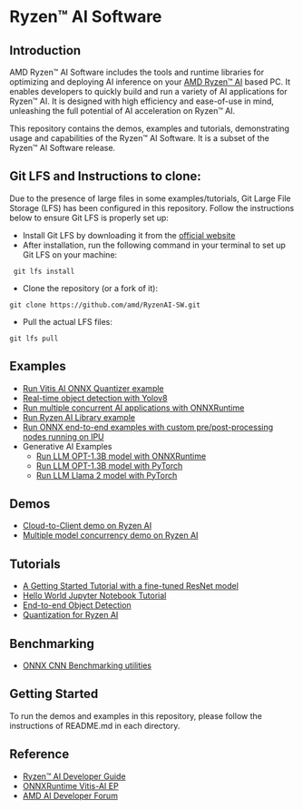 # Ryzen™ AI Software 

## Introduction

AMD Ryzen™ AI Software includes the tools and runtime libraries for optimizing and deploying AI inference on your [AMD Ryzen™ AI](https://www.amd.com/en/products/ryzen-ai) based PC. It enables developers to quickly build and run a variety of AI applications for Ryzen™ AI. It is designed with high efficiency and ease-of-use in mind, unleashing the full potential of AI acceleration on Ryzen™ AI.

This repository contains the demos, examples and tutorials, demonstrating usage and capabilities of the Ryzen™ AI Software. It is a subset of the Ryzen™ AI Software release.

## Git LFS and Instructions to clone: 

 Due to the presence of large files in some examples/tutorials, Git Large File Storage (LFS) has been configured in this repository. Follow the instructions below to ensure Git LFS is properly set up: 
 - Install Git LFS by downloading it from the [official website](https://git-lfs.com/)
 - After installation, run the following command in your terminal to set up Git LFS on your machine:
```
 git lfs install
```
 - Clone the repository (or a fork of it): 
```
git clone https://github.com/amd/RyzenAI-SW.git
```
- Pull the actual LFS files: 
```
git lfs pull
```

## Examples

- [Run Vitis AI ONNX Quantizer example](example/onnx_quantizer)
- [Real-time object detection with Yolov8](example/yolov8)
- [Run multiple concurrent AI applications with ONNXRuntime](example/multi-model)
- [Run Ryzen AI Library example](example/Ryzen-AI-Library)
- [Run ONNX end-to-end examples with custom pre/post-processing nodes running on IPU](https://github.com/amd/RyzenAI-SW/tree/main/example/onnx-e2e)
- Generative AI Examples
   - [Run LLM OPT-1.3B model with ONNXRuntime](example/transformers/)
   - [Run LLM OPT-1.3B model with PyTorch](example/transformers/)
   - [Run LLM Llama 2 model with PyTorch](example/transformers/)

## Demos

- [Cloud-to-Client demo on Ryzen AI](demo/cloud-to-client)
- [Multiple model concurrency demo on Ryzen AI](demo/multi-model-exec)

## Tutorials

- [A Getting Started Tutorial with a fine-tuned ResNet model](tutorial/getting_started_resnet)
- [Hello World Jupyter Notebook Tutorial](tutorial/hello_world)
- [End-to-end Object Detection](tutorial/yolov8_e2e)
- [Quantization for Ryzen AI](tutorial/RyzenAI_quant_tutorial)

## Benchmarking 

- [ONNX CNN Benchmarking utilities](onnx-benchmark)



## Getting Started
    
To run the demos and examples in this repository, please follow the instructions of README.md in each directory. 

## Reference

- [Ryzen™ AI Developer Guide](https://ryzenai.docs.amd.com/en/latest)
- [ONNXRuntime Vitis-AI EP](https://onnxruntime.ai/docs/execution-providers/Vitis-AI-ExecutionProvider.html)
- [AMD AI Developer Forum](https://community.amd.com/t5/ai/ct-p/amd_ai)
